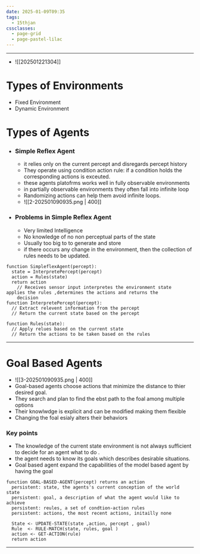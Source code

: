 ```yaml
---
date: 2025-01-09T09:35
tags:
  - 15thjan
cssclasses:
  - page-grid
  - page-pastel-lilac
---
```

---
- ![[202501221304]]
# Types of Environments 
- Fixed Environment 
- Dynamic Environment 
# Types of Agents 

- ### Simple Reflex Agent
  - it relies only on the current percept and disregards percept history 
  - They operate using condition action rule: if a condition holds the corresponding actions is exceuted.
  - these agents platofrms works well in fully observable environments 
  - in partially observable environments they often fall into infinite loop
  - Randomizing actions can help them avoid infinite loops.
  - ![[2-202501090935.png | 400]]
- ### Problems in Simple Reflex Agent
  - Very limited Intelligence 
  - No knowledge of no non perceptual parts of the state 
  - Usually too big to to generate and store 
  - if there occurs any change in the environment, then the collection of rules needs to be updated.
```plaintext
function SimpleflexAgent(percept):
  state = InterpretePercept(percept)
  action = Rules(state)
  return action
    // Receives sensor input interpretes the environment state  applies the rules ,determines the actions and returns the
    decision
function InterpretePercept(percept):
  // Extract relevent information from the percept 
  // Return the current state based on the percept 

function Rules(state):
  // Apply relues based on the current state 
  // Return the actions to be taken based on the rules 
```
  
--- 
# Goal Based Agents
- ![[3-202501090935.png | 400]]
- Goal-based agents choose actions that minimize the distance to thier desired goal.
- They search and plan to find the ebst path to the foal among multiple options 
- Their knowlwdge is explicit and can be modified making them flexible 
- Changing the foal esialy alters their behaviors
### Key points 
- The knowledge of the current state environment is not always sufficient to decide for an agent what to do .
- the agent needs to know its goals which describes desirable situations.
- Goal based agent expand the capabilities of the model based agent by having the goal
```plaintext
function GOAL-BASED-AGENT(percept) returns an action
  persistent: state, the agents's current conception of the world state
  persistent: goal, a description of what the agent would like to achieve 
  persistent: reules, a set of condtion-action rules
  persistent: actions, the most recent actions, initailly none

  State <- UPDATE-STATE(state ,action, percept , goal)
  Rule  <- RULE-MATCH(state, rules, goal )
  action <- GET-ACTION(rule)
  return action
```
---
